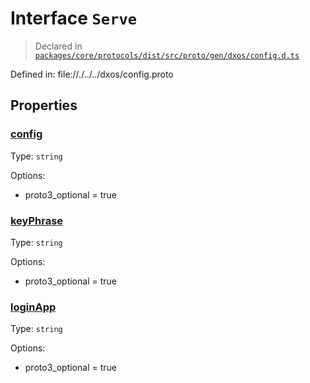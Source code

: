 # Interface `Serve`
> Declared in [`packages/core/protocols/dist/src/proto/gen/dxos/config.d.ts`]()

Defined in:
   file://./../../dxos/config.proto
## Properties
### [config]()
Type: <code>string</code>

Options:
  - proto3_optional = true
### [keyPhrase]()
Type: <code>string</code>

Options:
  - proto3_optional = true
### [loginApp]()
Type: <code>string</code>

Options:
  - proto3_optional = true